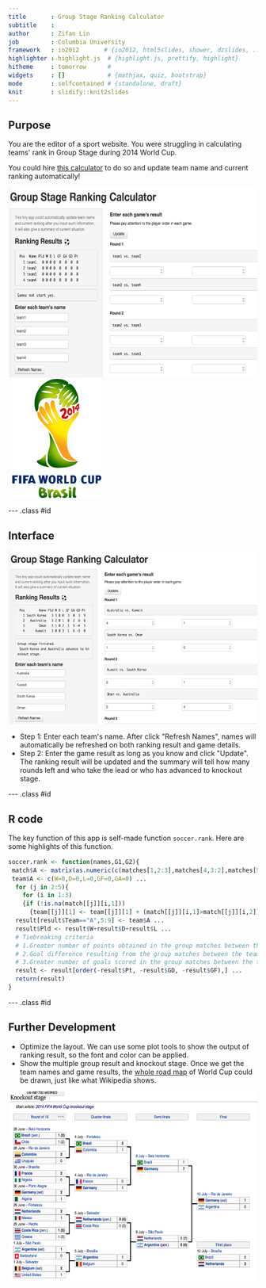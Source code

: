 ```yaml
---
title       : Group Stage Ranking Calculator
subtitle    : 
author      : Zifan Lin
job         : Columbia University
framework   : io2012       # {io2012, html5slides, shower, dzslides, ...}
highlighter : highlight.js  # {highlight.js, prettify, highlight}
hitheme     : tomorrow      # 
widgets     : []            # {mathjax, quiz, bootstrap}
mode        : selfcontained # {standalone, draft}
knit        : slidify::knit2slides
---
```


## Purpose 


You are the editor of a sport website. You were struggling in calculating teams' rank in Group Stage during 2014 World Cup. 


You could hire [this calculator](http://linzifan.shinyapps.io/score) to do so and update team name and current ranking automatically!


<img src="img2.png" height="384px" width="615px" /> &nbsp;   <img src="img0.png" height="240px" width="180px" />


--- .class #id 

## Interface
<img src="img3.png" height="350px" width="600px" /> 


* Step 1: Enter each team's name. After click "Refresh Names", names will automatically be refreshed on both ranking result and game details.
* Step 2: Enter the game result as long as you know and click "Update". The ranking result will be updated and the summary will tell how many rounds left and who take the lead or who has advanced to knockout stage.


--- .class #id 

## R code
The key function of this app is self-made function `soccer.rank`. Here are some highlights of this function.

```r
soccer.rank <- function(names,G1,G2){
 match$A <- matrix(as.numeric(c(matches[1,2:3],matches[4,3:2],matches[5,2:3])),3,2,byrow=T)
 team$A <- c(W=0,D=0,L=0,GF=0,GA=0) ...  
  for (j in 2:5){
    for (i in 1:3)
    {if (!is.na(match[[j]][i,1]))  
      {team[[j]][1] <- team[[j]][1] + (match[[j]][i,1]>match[[j]][i,2]) ...}}}
  result[result$Team=="A",5:9] <- team$A ...
  result$Pld <- result$W+result$D+result$L ...
  # Tiebreaking criteria
  # 1.Greater number of points obtained in the group matches between the teams concerned
  # 2.Goal difference resulting from the group matches between the teams concerned
  # 3.Greater number of goals scored in the group matches between the teams concerned
  result <- result[order(-result$Pt, -result$GD, -result$GF),] ...
  return(result)
}
```

--- .class #id 

## Further Development
* Optimize the layout. We can use some plot tools to show the output of ranking result, so the font and color can be applied.
* Show the multiple group result and knockout stage. Once we get the team names and game results, the [whole road map](http://en.wikipedia.org/wiki/2014_FIFA_World_Cup_group_stage) of World Cup could be drawn, just like what Wikipedia shows.
<img src="img1.png" height="384px" width="615px" />

